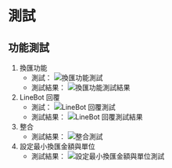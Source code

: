 # 測試
## 功能測試
1. 換匯功能
    * 測試：
    ![換匯功能測試](../src/換匯功能測試.jpg)
    * 測試結果：
    ![換匯功能測試結果](../src/換匯功能測試結果.jpg)
2. LineBot 回覆
    * 測試：
    ![LineBot 回覆測試](../src/LineBot%20回覆測試.jpg)
    * 測試結果：
    ![LineBot 回覆測試結果](../src/LineBot%20回覆測試結果.jpg)
3. 整合
    * 測試結果：
    ![整合測試](../src/換匯.jpg)
4. 設定最小換匯金額與單位
    * 測試結果：
    ![設定最小換匯金額與單位測試](../src/最小金額及單位.jpg)
